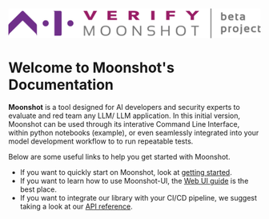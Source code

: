 #

![moonshot logo](./res/aiverify-moonshot-logo.png)

# Welcome to Moonshot's Documentation

**Moonshot** is a tool designed for AI developers and security experts to evaluate and red team any LLM/ LLM application. In this initial version, Moonshot can be used through its interative Command Line Interface, within python notebooks (example), or even seamlessly integrated into your model development workflow to to run repeatable tests.

Below are some useful links to help you get started with Moonshot.

* If you want to quickly start on Moonshot, look at [getting started](./getting_started/quick_install.md).
* If you want to learn how to use Moonshot-UI, the [Web UI guide](./user_guide/web_ui/web_ui_guide.md) is the best place.
* If you want to integrate our library with your CI/CD pipeline, we suggest taking a look at our [API reference](./api_reference/api_connector.md).